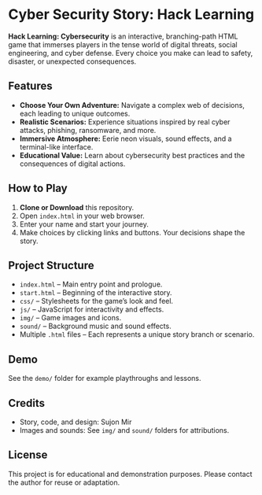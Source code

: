 # Cyber Security Story: Hack Learning

**Hack Learning: Cybersecurity** is an interactive, branching-path HTML game that immerses players in the tense world of digital threats, social engineering, and cyber defense. Every choice you make can lead to safety, disaster, or unexpected consequences.

## Features

- **Choose Your Own Adventure:** Navigate a complex web of decisions, each leading to unique outcomes.
- **Realistic Scenarios:** Experience situations inspired by real cyber attacks, phishing, ransomware, and more.
- **Immersive Atmosphere:** Eerie neon visuals, sound effects, and a terminal-like interface.
- **Educational Value:** Learn about cybersecurity best practices and the consequences of digital actions.

## How to Play

1. **Clone or Download** this repository.
2. Open `index.html` in your web browser.
3. Enter your name and start your journey.
4. Make choices by clicking links and buttons. Your decisions shape the story.

## Project Structure

- `index.html` – Main entry point and prologue.
- `start.html` – Beginning of the interactive story.
- `css/` – Stylesheets for the game’s look and feel.
- `js/` – JavaScript for interactivity and effects.
- `img/` – Game images and icons.
- `sound/` – Background music and sound effects.
- Multiple `.html` files – Each represents a unique story branch or scenario.

## Demo

See the `demo/` folder for example playthroughs and lessons.

## Credits

- Story, code, and design: Sujon Mir
- Images and sounds: See `img/` and `sound/` folders for attributions.

## License

This project is for educational and demonstration purposes. Please contact the author for reuse or adaptation.
